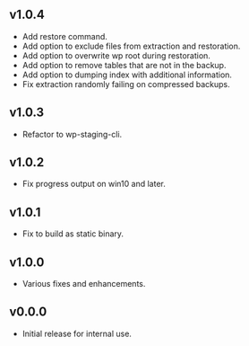 ## v1.0.4

- Add restore command.
- Add option to exclude files from extraction and restoration.
- Add option to overwrite wp root during restoration.
- Add option to remove tables that are not in the backup.
- Add option to dumping index with additional information.
- Fix extraction randomly failing on compressed backups.

## v1.0.3

- Refactor to wp-staging-cli.

## v1.0.2

- Fix progress output on win10 and later.

## v1.0.1

- Fix to build as static binary.

## v1.0.0

- Various fixes and enhancements.

## v0.0.0

- Initial release for internal use.